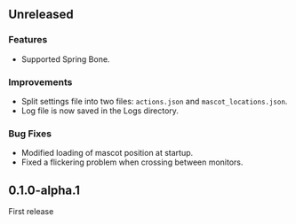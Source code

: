 ## Unreleased

### Features

- Supported Spring Bone.

### Improvements

- Split settings file into two files: `actions.json` and `mascot_locations.json`.
- Log file is now saved in the Logs directory.

### Bug Fixes

- Modified loading of mascot position at startup.
- Fixed a flickering problem when crossing between monitors.

## 0.1.0-alpha.1

First release
